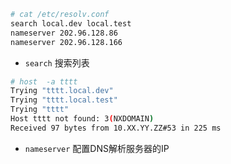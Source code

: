 

```bash
# cat /etc/resolv.conf
search local.dev local.test
nameserver 202.96.128.86
nameserver 202.96.128.166
```

- `search` 搜索列表  
```bash
# host  -a tttt
Trying "tttt.local.dev"
Trying "tttt.local.test"
Trying "tttt"
Host tttt not found: 3(NXDOMAIN)
Received 97 bytes from 10.XX.YY.ZZ#53 in 225 ms
```

- `nameserver` 配置DNS解析服务器的IP

